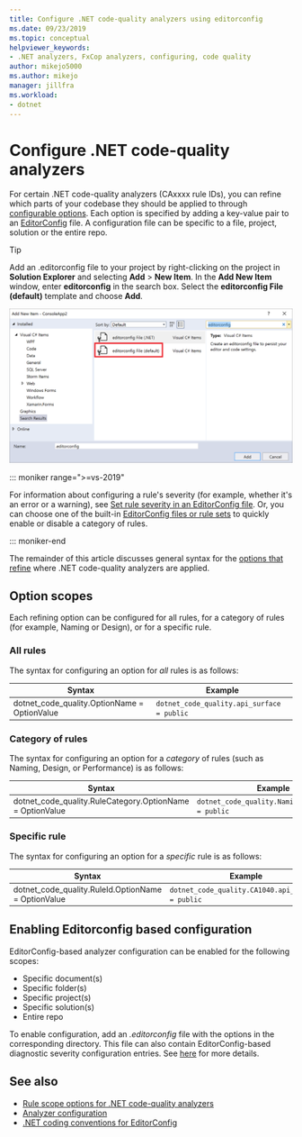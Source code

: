 ```yaml
---
title: Configure .NET code-quality analyzers using editorconfig
ms.date: 09/23/2019
ms.topic: conceptual
helpviewer_keywords:
- .NET analyzers, FxCop analyzers, configuring, code quality
author: mikejo5000
ms.author: mikejo
manager: jillfra
ms.workload:
- dotnet
---
```

# Configure .NET code-quality analyzers

For certain .NET code-quality analyzers (CAxxxx rule IDs), you can refine which parts of your codebase they should be applied to through [configurable options](fxcop-analyzer-options.md). Each option is specified by adding a key-value pair to an [EditorConfig](https://editorconfig.org) file. A configuration file can be specific to a file, project, solution or the entire repo.

> [!TIP]
> Add an .editorconfig file to your project by right-clicking on the project in **Solution Explorer** and selecting **Add** > **New Item**. In the **Add New Item** window, enter **editorconfig** in the search box. Select the **editorconfig File (default)** template and choose **Add**.
>
> ![Add editorconfig file to project in Visual Studio](media/add-editorconfig-file.png)

::: moniker range=">=vs-2019"

For information about configuring a rule's severity (for example, whether it's an error or a warning), see [Set rule severity in an EditorConfig file](use-roslyn-analyzers.md#set-rule-severity-in-an-editorconfig-file). Or, you can choose one of the built-in [EditorConfig files or rule sets](analyzer-rule-sets.md) to quickly enable or disable a category of rules.

::: moniker-end

The remainder of this article discusses general syntax for the [options that refine](fxcop-analyzer-options.md) where .NET code-quality analyzers are applied.

## Option scopes

Each refining option can be configured for all rules, for a category of rules (for example, Naming or Design), or for a specific rule.

### All rules

The syntax for configuring an option for *all* rules is as follows:

|Syntax|Example|
|-|-|
| dotnet_code_quality.OptionName = OptionValue | `dotnet_code_quality.api_surface = public` |

### Category of rules

The syntax for configuring an option for a *category* of rules (such as Naming, Design, or Performance) is as follows:

|Syntax|Example|
|-|-|
| dotnet_code_quality.RuleCategory.OptionName = OptionValue | `dotnet_code_quality.Naming.api_surface = public` |

### Specific rule

The syntax for configuring an option for a *specific* rule is as follows:

|Syntax|Example|
|-|-|
| dotnet_code_quality.RuleId.OptionName = OptionValue | `dotnet_code_quality.CA1040.api_surface = public` |

## Enabling Editorconfig based configuration

EditorConfig-based analyzer configuration can be enabled for the following scopes:

- Specific document(s)
- Specific folder(s)
- Specific project(s)
- Specific solution(s)
- Entire repo

To enable configuration, add an *.editorconfig* file with the options in the corresponding directory. This file can also contain EditorConfig-based diagnostic severity configuration entries. See [here](use-roslyn-analyzers.md#rule-severity) for more details.

## See also

- [Rule scope options for .NET code-quality analyzers](fxcop-analyzer-options.md)
- [Analyzer configuration](https://github.com/dotnet/roslyn-analyzers/blob/master/docs/Analyzer%20Configuration.md)
- [.NET coding conventions for EditorConfig](../ide/editorconfig-code-style-settings-reference.md)
